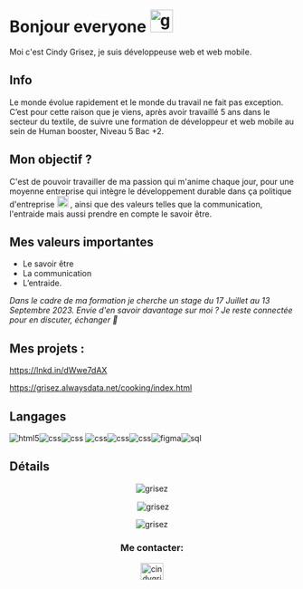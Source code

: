 # Bonjour everyone <img alt="growlithe pokemon" title="growlithe pokemon" loading="lazy" src="https://emojis.slackmojis.com/emojis/images/1643517239/32779/growlithe.gif?1643517239" width ="40"> 
Moi c'est Cindy Grisez, je suis développeuse web et web mobile.

## Info  

Le monde évolue rapidement et le monde du travail ne fait pas exception.
C’est pour cette raison que je viens, après avoir travaillé 5 ans dans le secteur du textile, de suivre une formation de développeur et web mobile au sein de Human booster, Niveau 5 Bac +2. 

## Mon objectif ?  
 
C'est de pouvoir travailler de ma passion qui m'anime chaque jour, pour une moyenne entreprise qui intègre le développement durable dans ça politique d'entreprise <img alt="chikorita pokemon" title="chikorita pokemon" loading="lazy" src="https://emojis.slackmojis.com/emojis/images/1643517236/32748/chikorita.gif?1643517236" width= "20"> , ainsi que des valeurs telles que la communication, l'entraide mais aussi prendre en compte le savoir être. 

## Mes valeurs importantes 

- Le savoir être
- La communication
- L’entraide.

*Dans le cadre de ma formation je cherche un stage du 17 Juillet au 13 Septembre 2023.*
*Envie d'en savoir davantage sur moi ? Je reste connectée pour en discuter, échanger 🙂* 

## Mes projets : 
https://lnkd.in/dWwe7dAX

https://grisez.alwaysdata.net/cooking/index.html
 
## Langages 

<img alt="html5" title="html5" loading="lazy" src=https://www.vectorlogo.zone/logos/w3_html5/w3_html5-ar21.svg /><img alt="css" title="css" loading="lazy" src=https://www.vectorlogo.zone/logos/w3_css/w3_css-ar21.svg /><img alt="css" title="css" loading="lazy" src=https://www.vectorlogo.zone/logos/javascript/javascript-horizontal.svg />
<img alt="css" title="css" loading="lazy" src=https://www.vectorlogo.zone/logos/angular/angular-ar21.svg /><img alt="css" title="css" loading="lazy" src=https://www.vectorlogo.zone/logos/php/php-horizontal.svg /><img alt="css" title="css" loading="lazy" src=https://www.vectorlogo.zone/logos/symfony/symfony-ar21.svg /><img alt="figma" title="figma" loading="figma" src=https://www.vectorlogo.zone/logos/figma/figma-ar21.svg /><img alt="sql" title="sql" loading="sql" src=https://www.vectorlogo.zone/logos/sqlite/sqlite-ar21.svg />

## Détails  

<p align="center"><img align="center" src="https://github-readme-stats.vercel.app/api/top-langs?username=grisez&show_icons=true&locale=en&layout=compact" alt="grisez"/></p>
<p align="center">&nbsp;<img align="center" src="https://github-readme-stats.vercel.app/api?username=grisez&show_icons=true&locale=en" alt="grisez" /></p>
<p align="center"><img align="center" src="https://github-readme-streak-stats.herokuapp.com/?user=grisez" alt="grisez" /></p>

<h3 align="center">Me contacter:</h3>
<p align="center">
<a href="https://www.linkedin.com/in/cindy-grisez-d%C3%A9veloppeur-web/"  align="center" target="blank"><img align="center" src="https://raw.githubusercontent.com/rahuldkjain/github-profile-readme-generator/master/src/images/icons/Social/linked-in-alt.svg" alt="cindygrisez" height="30" width="40"/></a>











